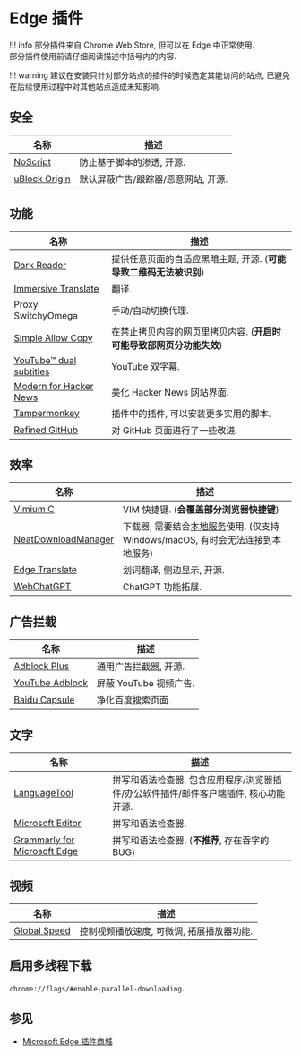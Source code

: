 # Edge 插件

!!! info
    部分插件来自 Chrome Web Store, 但可以在 Edge 中正常使用.  
    部分插件使用前请仔细阅读描述中括号内的内容.  

!!! warning
    建议在安装只针对部分站点的插件的时候选定其能访问的站点, 已避免在后续使用过程中对其他站点造成未知影响.  

## 安全

| 名称            | 描述                                |
| --------------- | ----------------------------------- |
| [NoScript]      | 防止基于脚本的渗透, 开源.           |
| [uBlock Origin] | 默认屏蔽广告/跟踪器/恶意网站, 开源. |

[NoScript]:      https://microsoftedge.microsoft.com/addons/detail/noscript/debdhlbmgmkkfjpcglcbjadbhhekgfjh?hl=en-US
[uBlock Origin]: https://microsoftedge.microsoft.com/addons/detail/ublock-origin/odfafepnkmbhccpbejgmiehpchacaeak

## 功能

| 名称                      | 描述                                                                 |
| ------------------------- | -------------------------------------------------------------------- |
| [Dark Reader]             | 提供任意页面的自适应黑暗主题, 开源. (**可能导致二维码无法被识别**)   |
| [Immersive Translate]     | 翻译.                                                                |
| Proxy SwitchyOmega        | 手动/自动切换代理.                                                   |
| [Simple Allow Copy]       | 在禁止拷贝内容的网页里拷贝内容. (**开启时可能导致部网页分功能失效**) |
| [YouTube™ dual subtitles] | YouTube 双字幕.                                                      |
| [Modern for Hacker News]  | 美化 Hacker News 网站界面.                                           |
| [Tampermonkey]            | 插件中的插件, 可以安装更多实用的脚本.                                |
| [Refined GitHub]          | 对 GitHub 页面进行了一些改进.                                        |

[Dark Reader]:             https://microsoftedge.microsoft.com/addons/detail/dark-reader/ifoakfbpdcdoeenechcleahebpibofpc
[Immersive Translate]:     https://microsoftedge.microsoft.com/addons/detail/%E6%B2%89%E6%B5%B8%E5%BC%8F%E7%BF%BB%E8%AF%91-%E7%BD%91%E9%A1%B5%E7%BF%BB%E8%AF%91%E6%8F%92%E4%BB%B6-pdf%E7%BF%BB%E8%AF%91-/amkbmndfnliijdhojkpoglbnaaahippg
[Simple Allow Copy]:       https://microsoftedge.microsoft.com/addons/detail/simple-allow-copy/kkemgiffjdndikokhpoecoloebgeibde
[YouTube™ dual subtitles]: https://microsoftedge.microsoft.com/addons/detail/youtube%E2%84%A2-dual-subtitles/kicjdgmlfepkcglkdcaalgikoaphdbbp
[Modern for Hacker News]:  https://chrome.google.com/webstore/detail/modern-for-hacker-news/dabkegjlekdcmefifaolmdhnhdcplklo
[Tampermonkey]:            https://microsoftedge.microsoft.com/addons/detail/iikmkjmpaadaobahmlepeloendn
[Refined GitHub]: https://chrome.google.com/webstore/detail/refined-github/hlepfoohegkhhmjieoechaddaejaokhf

## 效率

| 名称                  | 描述                                                                                                                                |
| --------------------- | ----------------------------------------------------------------------------------------------------------------------------------- |
| [Vimium C]            | VIM 快捷键. (**会覆盖部分浏览器快捷键**)                                                                                            |
| [NeatDownloadManager] | 下载器, 需要结合[本地服务](https://www.neatdownloadmanager.com/index.php/en/)使用. (仅支持 Windows/macOS, 有时会无法连接到本地服务) |
| [Edge Translate]      | 划词翻译, 侧边显示, 开源.                                                                                                           |
| [WebChatGPT]          | ChatGPT 功能拓展.                                                                                                                   |

[Vimium C]:            https://microsoftedge.microsoft.com/addons/detail/aibcglbfblnogfjhbcmmpobjhnomhcdo
[NeatDownloadManager]: https://microsoftedge.microsoft.com/addons/detail/neatdownloadmanager-exten/pbghcbaeehloijjcebiflemhcebmlnke
[Edge Translate]:      https://microsoftedge.microsoft.com/addons/detail/edge-translate/bfdogplmndidlpjfhoijckpakkdjkkil
[WebChatGPT]:          https://chrome.google.com/webstore/detail/webchatgpt-chatgpt-with-i/lpfemeioodjbpieminkklglpmhlngfcn/related

## 广告拦截

| 名称              | 描述                   |
| ----------------- | ---------------------- |
| [Adblock Plus]    | 通用广告拦截器, 开源.  |
| [YouTube Adblock] | 屏蔽 YouTube 视频广告. |
| [Baidu Capsule]   | 净化百度搜索页面.      |

[Adblock Plus]:    https://microsoftedge.microsoft.com/addons/detail/gmgoamodcdcjnbaobigkjelfplakmdhh
[YouTube Adblock]: https://microsoftedge.microsoft.com/addons/detail/bbocfgcdelebeaboidkmglbdkimdpojb
[Baidu Capsule]:   https://microsoftedge.microsoft.com/addons/detail/%E7%99%BE%E5%BA%A6%E8%8D%AF%E4%B8%B8-baidu-capsule/hbljbaljilkocckmkgdjghgjaidnkdlc

## 文字

| 名称                           | 描述                                                                                 |
| ------------------------------ | ------------------------------------------------------------------------------------ |
| [LanguageTool]                 | 拼写和语法检查器, 包含应用程序/浏览器插件/办公软件插件/邮件客户端插件, 核心功能开源. |
| [Microsoft Editor]             | 拼写和语法检查器.                                                                    |
| [Grammarly for Microsoft Edge] | 拼写和语法检查器. (**不推荐**, 存在吞字的 BUG)                                       |

[LanguageTool]:                 https://microsoftedge.microsoft.com/addons/detail/grammar-spell-checker-%E2%80%94/hfjadhjooeceemgojogkhlppanjkbobc
[Microsoft Editor]:             https://microsoftedge.microsoft.com/addons/detail/microsoft-editor-spellin/hokifickgkhplphjiodbggjmoafhignh
[Grammarly for Microsoft Edge]: https://microsoftedge.microsoft.com/addons/detail/grammarly-grammar-checke/cnlefmmeadmemmdciolhbnfeacpdfbkd

## 视频

| 名称           | 描述                                      |
| -------------- | ----------------------------------------- |
| [Global Speed] | 控制视频播放速度, 可微调, 拓展播放器功能. |

[Global Speed]: https://microsoftedge.microsoft.com/addons/detail/global-speed/mjhlabbcmjflkpjknnicihkfnmbdfced

## 启用多线程下载

`chrome://flags/#enable-parallel-downloading`.  

## 参见

- [Microsoft Edge 插件商城](https://microsoftedge.microsoft.com/addons/Microsoft-Edge-Extensions-Home)
